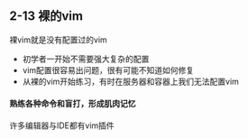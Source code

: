 ## 2-13 裸的vim

裸vim就是没有配置过的vim

- 初学者一开始不需要强大复杂的配置
- vim配置很容易出问题，很有可能不知道如何修复
- 从裸的vim开始练习，有时在服务器和容器上我们无法配置vim

#### 熟练各种命令和盲打，形成肌肉记忆

许多编辑器与IDE都有vim插件

